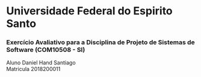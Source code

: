 # Universidade Federal do Espirito Santo
### Exercício Avaliativo para a Disciplina de Projeto de Sistemas de Software (COM10508 - SI)
Aluno Daniel Hand Santiago   
Matricula 2018200011   
 
